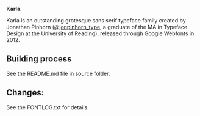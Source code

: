 **Karla**. 

Karla is an outstanding grotesque sans serif typeface family created by Jonathan Pinhorn ([@jonpinhorn_type](http://twitter.com/jonpinhorn_type), a graduate of the MA in Typeface Design at the University of Reading), released through Google Webfonts in 2012.

## Building process

See the README.md file in source folder.

## Changes:

See the FONTLOG.txt for details.
